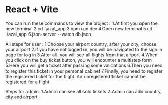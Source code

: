 # React + Vite

You can run these commands to view the project : 
1.At first you open the new terminal
2.cd .\azal_app
3.npm run dev
4.Open new terminal
5.cd .\azal_app
6.json-server --watch db.json

All steps for user  : 
1.Choose your airport country, after your city, choose your airport
2.If you have not logged in, you will be navigated to the sign.in page for log in
3.After all, you will see all flights from that airport
4.When you click on the buy ticket button, you will encounter a multistep form
5.Here you will get a ticket after passing some validations
6.Then you need to register this ticket in your personal cabinet
7.Finally, you need to register the registered ticket for the flight. An unregistered ticket cannot be registered for a flight


Steps for admin:
1.Admin can see all sold tickets
2.Admin can add country, city and airport
